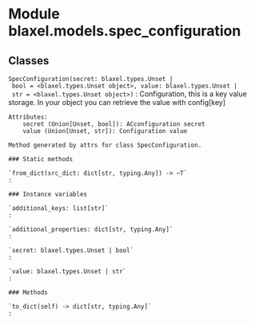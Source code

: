 Module blaxel.models.spec_configuration
=======================================

Classes
-------

`SpecConfiguration(secret: blaxel.types.Unset | bool = <blaxel.types.Unset object>, value: blaxel.types.Unset | str = <blaxel.types.Unset object>)`
:   Configuration, this is a key value storage. In your object you can retrieve the value with config[key]
    
    Attributes:
        secret (Union[Unset, bool]): ACconfiguration secret
        value (Union[Unset, str]): Configuration value
    
    Method generated by attrs for class SpecConfiguration.

    ### Static methods

    `from_dict(src_dict: dict[str, typing.Any]) ‑> ~T`
    :

    ### Instance variables

    `additional_keys: list[str]`
    :

    `additional_properties: dict[str, typing.Any]`
    :

    `secret: blaxel.types.Unset | bool`
    :

    `value: blaxel.types.Unset | str`
    :

    ### Methods

    `to_dict(self) ‑> dict[str, typing.Any]`
    :